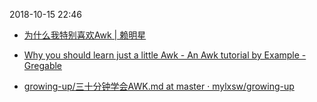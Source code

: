 2018-10-15 22:46
- [为什么我特别喜欢Awk | 赖明星](http://mingxinglai.com/cn/2012/12/Why-I-like-AWK/)

- [Why you should learn just a little Awk - An Awk tutorial by Example - Gregable](https://gregable.com/2010/09/why-you-should-know-just-little-awk.html)

- [growing-up/三十分钟学会AWK.md at master · mylxsw/growing-up](https://github.com/mylxsw/growing-up/blob/master/doc/%E4%B8%89%E5%8D%81%E5%88%86%E9%92%9F%E5%AD%A6%E4%BC%9AAWK.md)
